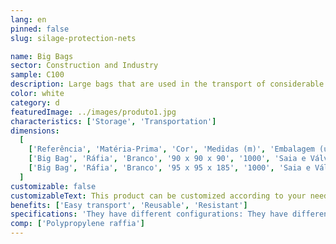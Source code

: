 ```yaml
---
lang: en
pinned: false
slug: silage-protection-nets

name: Big Bags
sector: Construction and Industry
sample: C100
description: Large bags that are used in the transport of considerable loads of granulated, aggregate and/or powder products.
color: white
category: d
featuredImage: ../images/produto1.jpg
characteristics: ['Storage', 'Transportation']
dimensions:
  [
    ['Referência', 'Matéria-Prima', 'Cor', 'Medidas (m)', 'Embalagem (un)', 'Especificações'],
    ['Big Bag', 'Ráfia', 'Branco', '90 x 90 x 90', '1000', 'Saia e Válvula descarga'],
    ['Big Bag', 'Ráfia', 'Branco', '95 x 95 x 185', '1000', 'Saia e Válvula descarga / Perfurado'],
  ]
customizable: false
customizableText: This product can be customized according to your needs. Contact us for more information.
benefits: ['Easy transport', 'Reusable', 'Resistant']
specifications: 'They have different configurations: They have different configurations: simple, with filling skirt, discharge valve, among others.'
comp: ['Polypropylene raffia']
---
```

